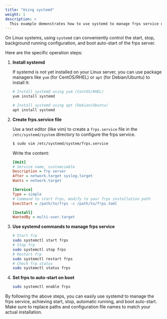 ```yaml
---
title: "Using systemd"
weight: 1
description: >
  This example demonstrates how to use systemd to manage frps service on Linux systems, including starting, stopping, configuring background running, and setting auto-start on boot.
---
```


On Linux systems, using `systemd` can conveniently control the start, stop, background running configuration, and boot auto-start of the frps server.

Here are the specific operation steps:

1. **Install systemd**

    If systemd is not yet installed on your Linux server, you can use package managers like `yum` (for CentOS/RHEL) or `apt` (for Debian/Ubuntu) to install it:

    ```bash
    # Install systemd using yum (CentOS/RHEL)
    yum install systemd

    # Install systemd using apt (Debian/Ubuntu)
    apt install systemd
    ```

2. **Create frps.service file**

    Use a text editor (like vim) to create a `frps.service` file in the `/etc/systemd/system` directory to configure the frps service.

    ```bash
    $ sudo vim /etc/systemd/system/frps.service
    ```

    Write the content:
    ```ini
    [Unit]
    # Service name, customizable
    Description = frp server
    After = network.target syslog.target
    Wants = network.target

    [Service]
    Type = simple
    # Command to start frps, modify to your frps installation path
    ExecStart = /path/to/frps -c /path/to/frps.toml

    [Install]
    WantedBy = multi-user.target
    ```

3. **Use systemd commands to manage frps service**

    ```bash
    # Start frp
    sudo systemctl start frps
    # Stop frp
    sudo systemctl stop frps
    # Restart frp
    sudo systemctl restart frps
    # Check frp status
    sudo systemctl status frps
    ```

4. **Set frps to auto-start on boot**

    ```bash
    sudo systemctl enable frps
    ```

By following the above steps, you can easily use systemd to manage the frps service, achieving start, stop, automatic running, and boot auto-start. Make sure to replace paths and configuration file names to match your actual installation.
